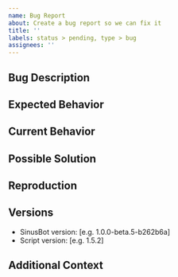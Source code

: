 ```yaml
---
name: Bug Report
about: Create a bug report so we can fix it
title: ''
labels: status > pending, type > bug
assignees: ''
---
```


<!--
Before you submit anything:
  1. If you have a general support request, do not use the issue tracker and join our Discord server instead!
  2. Make sure the bug isn't already reported or fixed in a newer version.
  3. Follow our Code of Conduct!
  4. Follow our Contribution Guidelines!

Steps to submit a bug report:
  1. Provide a short and clear title above.
  2. Only report one bug per submission!
  3. Keep the submission in English.
  4. Follow the issue template.

If you decide to delete the template or don't follow the steps, the issue will be closed without any comment.
-->

## Bug Description
<!--
Please give a clear and concise description of the bug you found.
-->

## Expected Behavior
<!--
Tell us what should happen.
-->

## Current Behavior
<!--
Tell us what happens instead.
-->

## Possible Solution
<!--
OPTIONAL: can be deleted if nothing is written
Suggest a possible way to fix this bug.
-->

## Reproduction
<!--
How can we reproduce the bug?
Example:
1. Set config field to '...'
2. Go to '...'
3. Click on '...'
4. See error
-->

## Versions
<!--
Please provide all relevant version information.
-->
- SinusBot version: [e.g. 1.0.0-beta.5-b262b6a]
- Script version: [e.g. 1.5.2]

## Additional Context
<!--
OPTIONAL: can be deleted if nothing is written
If applicable, add screenshots and/or logs to help explaining your problem.
-->
